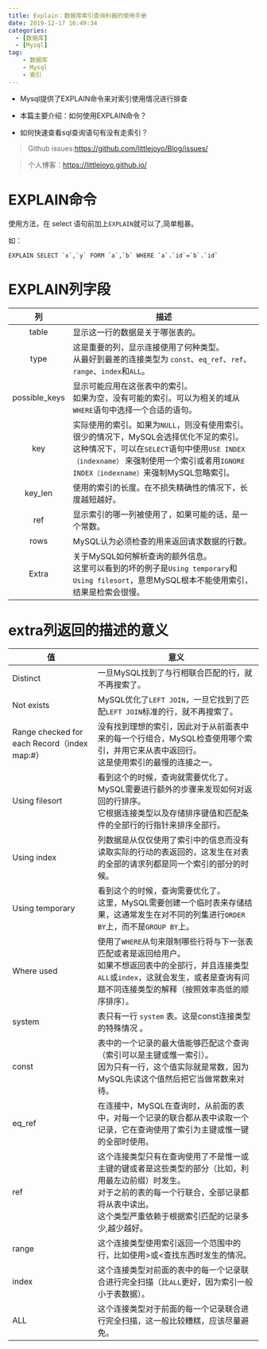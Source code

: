 ```yaml
---
title: Explain：数据库索引查询利器的使用手册
date: 2019-12-17 16:49:34
categories:
  - [数据库]
  - [Mysql]
tag:
    - 数据库
    - Mysql
    - 索引
---
```


- Mysql提供了EXPLAIN命令来对索引使用情况进行排查

- 本篇主要介绍：如何使用EXPLAIN命令？

- 如何快速查看sql查询语句有没有走索引？

<!-- more -->

> Github issues:https://github.com/littlejoyo/Blog/issues/

> 个人博客：https://littlejoyo.github.io/

# EXPLAIN命令

使用方法，在 select 语句前加上`EXPLAIN`就可以了,简单粗暴。

如：
```
EXPLAIN SELECT `x`,`y` FORM `a`,`b` WHERE `a`.`id`=`b`.`id`
```

# EXPLAIN列字段

| 列 | 描述 |
| :----: | ------ |
| table | 显示这一行的数据是关于哪张表的。 |
| type | 这是重要的列，显示连接使用了何种类型。<br/>从最好到最差的连接类型为 `const`、`eq_ref`、`ref`、`range`、`index`和`ALL`。 |
| possible_keys | 显示可能应用在这张表中的索引。<br/>如果为空，没有可能的索引。可以为相关的域从`WHERE`语句中选择一个合适的语句。 |
| key | 实际使用的索引。如果为`NULL`，则没有使用索引。很少的情况下，MySQL会选择优化不足的索引。<br/>这种情况下，可以在`SELECT`语句中使用`USE INDEX（indexname）` 来强制使用一个索引或者用`IGNORE INDEX（indexname）`来强制MySQL忽略索引。 |
| key_len | 使用的索引的长度。在不损失精确性的情况下，长度越短越好。 |
| ref | 显示索引的哪一列被使用了，如果可能的话，是一个常数。 |
| rows | MySQL认为必须检查的用来返回请求数据的行数。 |
| Extra | 关于MySQL如何解析查询的额外信息。<br/>这里可以看到的坏的例子是`Using temporary`和`Using filesort`，意思MySQL根本不能使用索引，结果是检索会很慢。 |

# extra列返回的描述的意义


| 值                                           | 意义                                                         |
| -------------------------------------------- | ------------------------------------------------------------ |
| Distinct                                     | 一旦MySQL找到了与行相联合匹配的行，就不再搜索了。            |
| Not exists                                   | MySQL优化了`LEFT JOIN`，一旦它找到了匹配`LEFT JOIN`标准的行，就不再搜索了。 |
| Range checked for each Record（index map:#） | 没有找到理想的索引，因此对于从前面表中来的每一个行组合，MySQL检查使用哪个索引，并用它来从表中返回行。<br/>这是使用索引的最慢的连接之一。 |
| Using filesort                               | 看到这个的时候，查询就需要优化了。<br/>MySQL需要进行额外的步骤来发现如何对返回的行排序。<br/>它根据连接类型以及存储排序键值和匹配条件的全部行的行指针来排序全部行。 |
| Using index                                  | 列数据是从仅仅使用了索引中的信息而没有读取实际的行动的表返回的，这发生在对表的全部的请求列都是同一个索引的部分的时候。 |
| Using temporary                              | 看到这个的时候，查询需要优化了。<br/>这里，MySQL需要创建一个临时表来存储结果，这通常发生在对不同的列集进行`ORDER BY`上，而不是`GROUP BY`上。 |
| Where used                                   | 使用了`WHERE`从句来限制哪些行将与下一张表匹配或者是返回给用户。<br/>如果不想返回表中的全部行，并且连接类型`ALL`或`index`，这就会发生，或者是查询有问题不同连接类型的解释（按照效率高低的顺序排序）。 |
| system                                       | 表只有一行 `system` 表。这是const连接类型的特殊情况 。       |
| const                                        | 表中的一个记录的最大值能够匹配这个查询（索引可以是主键或惟一索引）。<br/>因为只有一行，这个值实际就是常数，因为MySQL先读这个值然后把它当做常数来对待。 |
| eq_ref                                       | 在连接中，MySQL在查询时，从前面的表中，对每一个记录的联合都从表中读取一个记录，它在查询使用了索引为主键或惟一键的全部时使用。 |
| ref                                          | 这个连接类型只有在查询使用了不是惟一或主键的键或者是这些类型的部分（比如，利用最左边前缀）时发生。<br/>对于之前的表的每一个行联合，全部记录都将从表中读出。<br/>这个类型严重依赖于根据索引匹配的记录多少,越少越好。 |
| range                                        | 这个连接类型使用索引返回一个范围中的行，比如使用>或<查找东西时发生的情况。 |
| index                                        | 这个连接类型对前面的表中的每一个记录联合进行完全扫描（比`ALL`更好，因为索引一般小于表数据）。 |
| ALL                                          | 这个连接类型对于前面的每一个记录联合进行完全扫描，这一般比较糟糕，应该尽量避免。 |

